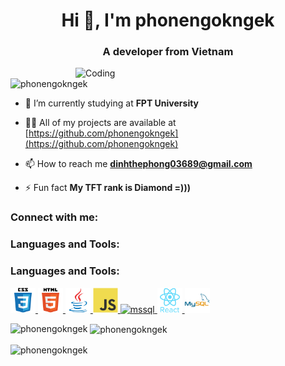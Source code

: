 
<h1 align="center">Hi 👋, I'm phonengokngek</h1>
<h3 align="center">A developer from Vietnam</h3>
<img align="right" alt="Coding" width="400" src="https://gifdb.com/images/high/blue-typing-cat-working-mode-gzp9vt97s4mcvy26.gif">

<p align="left"> <img src="https://komarev.com/ghpvc/?username=phonengokngek&label=Profile%20views&color=0e75b6&style=flat" alt="phonengokngek" /> </p>

- 🔭 I’m currently studying at **FPT University**

- 👨‍💻 All of my projects are available at [https://github.com/phonengokngek](https://github.com/phonengokngek)

- 📫 How to reach me **dinhthephong03689@gmail.com**

- ⚡ Fun fact **My TFT rank is Diamond =)))**

<h3 align="left">Connect with me:</h3>
<p align="left">
</p>

<h3 align="left">Languages and Tools:</h3>
<h3 align="left">Languages and Tools:</h3>
<p align="left"> 
  <a href="https://www.w3schools.com/css/" target="_blank" rel="noreferrer"> 
    <img src="https://raw.githubusercontent.com/devicons/devicon/master/icons/css3/css3-original-wordmark.svg" alt="css3" width="40" height="40"/> 
  </a> 
  <a href="https://www.w3.org/html/" target="_blank" rel="noreferrer"> 
    <img src="https://raw.githubusercontent.com/devicons/devicon/master/icons/html5/html5-original-wordmark.svg" alt="html5" width="40" height="40"/> 
  </a> 
  <a href="https://www.java.com" target="_blank" rel="noreferrer"> 
    <img src="https://raw.githubusercontent.com/devicons/devicon/master/icons/java/java-original.svg" alt="java" width="40" height="40"/> 
  </a> 
  <a href="https://developer.mozilla.org/en-US/docs/Web/JavaScript" target="_blank" rel="noreferrer"> 
    <img src="https://raw.githubusercontent.com/devicons/devicon/master/icons/javascript/javascript-original.svg" alt="javascript" width="40" height="40"/> 
  </a> 
  <a href="https://www.microsoft.com/en-us/sql-server" target="_blank" rel="noreferrer"> 
    <img src="https://www.svgrepo.com/show/303229/microsoft-sql-server-logo.svg" alt="mssql" width="40" height="40"/> 
  </a>
  <a href="https://reactjs.org/" target="_blank" rel="noreferrer"> 
    <img src="https://raw.githubusercontent.com/devicons/devicon/master/icons/react/react-original-wordmark.svg" alt="react" width="40" height="40"/> 
  </a>
  <a href="https://www.mysql.com/" target="_blank" rel="noreferrer"> 
    <img src="https://raw.githubusercontent.com/devicons/devicon/master/icons/mysql/mysql-original-wordmark.svg" alt="mysql" width="40" height="40"/> 
  </a>
</p>


<p><img align="left" src="https://github-readme-stats.vercel.app/api/top-langs?username=phonengokngek&show_icons=true&locale=en&layout=compact" alt="phonengokngek" /></p>

<p>&nbsp;<img align="center" src="https://github-readme-stats.vercel.app/api?username=phonengokngek&show_icons=true&locale=en" alt="phonengokngek" /></p>

<p><img align="center" src="https://github-readme-streak-stats.herokuapp.com/?user=phonengokngek&" alt="phonengokngek" /></p>

